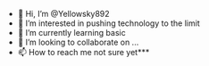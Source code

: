 - 👋 Hi, I’m @Yellowsky892
- 👀 I’m interested in pushing technology to the limit 
- 🌱 I’m currently learning basic
- 💞️ I’m looking to collaborate on ...
- 📫 How to reach me not sure yet***

<!---
Yellowsky892/Yellowsky892 is a ✨ special ✨ repository because its `README.md` (this file) appears on your GitHub profile.
You can click the Preview link to take a look at your changes.
--->
